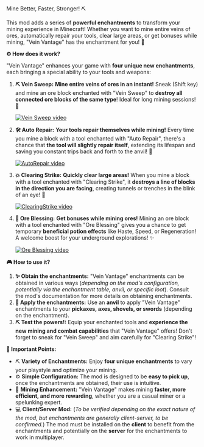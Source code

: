 Mine Better, Faster, Stronger! ⛏️

This mod adds a series of **powerful enchantments** to transform your mining experience in Minecraft! Whether you want to mine entire veins of ores, automatically repair your tools, clear large areas, or get bonuses while mining, "Vein Vantage" has the enchantment for you! 💪

**⚙️ How does it work?**

"Vein Vantage" enhances your game with **four unique new enchantments**, each bringing a special ability to your tools and weapons:

1. **⛏️ Vein Sweep:** **Mine entire veins of ores in an instant!** Sneak (Shift key) and mine an ore block enchanted with "Vein Sweep" to **destroy all connected ore blocks of the same type**! Ideal for long mining sessions! 💎

   [![Vein Sweep video](https://img.youtube.com/vi/sopLYpXaVdI/0.jpg)](https://youtu.be/sopLYpXaVdI)

2. **🛠️ Auto Repair:** **Your tools repair themselves while mining!** Every time you mine a block with a tool enchanted with "Auto Repair", there's a chance that **the tool will slightly repair itself**, extending its lifespan and saving you constant trips back and forth to the anvil! 🔧

   [![AutoRepair video](https://img.youtube.com/vi/pFN7gfGffDQ/0.jpg)](https://youtu.be/pFN7gfGffDQ)

3. **💥 Clearing Strike:** **Quickly clear large areas!** When you mine a block with a tool enchanted with "Clearing Strike", it **destroys a line of blocks in the direction you are facing**, creating tunnels or trenches in the blink of an eye! 🚀

   [![ClearingStrike video](https://img.youtube.com/vi/49d1hwGpd5s/0.jpg)](https://youtu.be/49d1hwGpd5s)

4. **🌟 Ore Blessing:** **Get bonuses while mining ores!** Mining an ore block with a tool enchanted with "Ore Blessing" gives you a chance to get temporary **beneficial potion effects** like Haste, Speed, or Regeneration! A welcome boost for your underground explorations! ✨

   [![Ore Blessing video](https://img.youtube.com/vi/tbiZE7Szu3A/0.jpg)](https://youtu.be/tbiZE7Szu3A)

**🎮 How to use it?**

1. **✨ Obtain the enchantments:** "Vein Vantage" enchantments can be obtained in various ways (*depending on the mod's configuration, potentially via the enchantment table, anvil, or specific loot*). Consult the mod's documentation for more details on obtaining enchantments.
2. **🔨 Apply the enchantments:** Use an **anvil** to apply "Vein Vantage" enchantments to your **pickaxes, axes, shovels, or swords** (depending on the enchantment).
3. **⛏️ Test the powers!:** Equip your enchanted tools and **experience the new mining and combat capabilities** that "Vein Vantage" offers! Don't forget to sneak for "Vein Sweep" and aim carefully for "Clearing Strike"!

**📌 Important Points:**

* ⛏️ **Variety of Enchantments:** Enjoy **four unique enchantments** to vary your playstyle and optimize your mining.
* ⚙️ **Simple Configuration:** The mod is designed to be **easy to pick up**, once the enchantments are obtained, their use is intuitive.
* 🌟 **Mining Enhancement:** "Vein Vantage" makes mining **faster, more efficient, and more rewarding**, whether you are a casual miner or a spelunking expert.
* 💻 **Client/Server Mod:** (*To be verified depending on the exact nature of the mod, but enchantments are generally client-server, to be confirmed.*) The mod must be installed on the **client** to benefit from the enchantments and potentially on the **server** for the enchantments to work in multiplayer.
